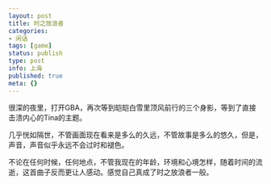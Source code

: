 ```yaml
---
layout: post
title: 时之放浪者
categories:
- 闲话
tags: [game]
status: publish
type: post
info: 上海 
published: true
meta: {}
---
```


很深的夜里，打开GBA，再次等到皑皑白雪里顶风前行的三个身影，等到了直接击溃内心的Tina的主题。

几乎恍如隔世，不管画面现在看来是多么的久远，不管故事是多么的悠久，但是，声音，声音似乎永远不会过时和褪色。

不论在任何时候，任何地点，不管我现在的年龄，环境和心境怎样，随着时间的流逝，这首曲子反而更让人感动。感觉自己真成了时之放浪者一般。 
